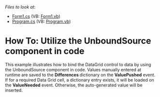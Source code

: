 <!-- default file list -->
*Files to look at*:

* [Form1.cs](./CS/UnboundDS-Code/Form1.cs) (VB: [Form1.vb](./VB/UnboundDS-Code/Form1.vb))
* [Program.cs](./CS/UnboundDS-Code/Program.cs) (VB: [Program.vb](./VB/UnboundDS-Code/Program.vb))
<!-- default file list end -->
# How To: Utilize the UnboundSource component in code


This example illustrates how to bind the DataGrid control to data by using the UnboundSource component in code. Values manually entered at runtime are saved to the <strong>Differences </strong>dictionary on the <strong>ValuePushed</strong> event. If for a required Data Grid cell, a dictionary entry exists, it will be loaded on the <strong>ValueNeeded</strong> event. Otherwise, the auto-generated value will be inserted.

<br/>


